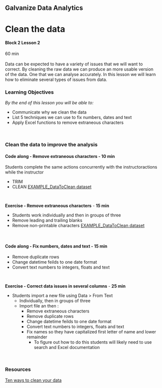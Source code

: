 ## Galvanize Data Analytics
# Clean the data
#### Block 2 Lesson 2

60 min
<br>
<br>
Data can be expected to have a variety of issues that we will want to correct.  By cleaning the raw data we can produce an more usable version of the data.  One that we can analyse accurately.  In this lesson we will learn how to eliminate several types of issues from data.

### Learning Objectives

*By the end of this lesson you will be able to:*
* Communicate why we clean the data
* List 5 techniques we can use to fix numbers, dates and text 
* Apply Excel functions to remove extraneous characters
<br>

### Clean the data to improve the analysis
#### Code along - Remove extraneous characters - **10 min**
Students complete the same actions concurrently with the instructoractions while the instructor
* TRIM
* CLEAN
    [EXAMPLE_DataToClean dataset](https://docs.google.com/spreadsheets/d/1CDWBeqpUTBd1TkmDz_M6UGRWdHgU7LOcoiGRTvIttKA/edit#gid=0)
<br>

**Exercise - Remove extraneous characters** - **15 min**
* Students work individually and then in groups of three
* Remove leading and trailing blanks
* Remove non-printable characters
    [EXAMPLE_DataToClean dataset](https://docs.google.com/spreadsheets/d/1CDWBeqpUTBd1TkmDz_M6UGRWdHgU7LOcoiGRTvIttKA/edit#gid=0)
<br>

#### Code along - Fix numbers, dates and text - **15 min**
* Remove duplicate rows
* Change datetime feilds to one date format
* Convert text numbers to integers, floats and text
<br>

**Exercise - Correct data issues in several columns** - **25 min**
* Students import a new file using Data > From Text
  * Individually, then in groups of three
  * Import file an then :
    * Remove extraneous characters
    * Remove duplicate rows
    * Change datetime feilds to one date format
    * Convert text numbers to integers, floats and text
    * Fix names so they have capitalized first letter of name and lower remainder
      * To figure out how to do this students will likely need to use search and Excel documentation
<br>

### Resources
[Ten ways to clean your data](https://support.office.com/en-us/article/top-ten-ways-to-clean-your-data-2844b620-677c-47a7-ac3e-c2e157d1db19)




